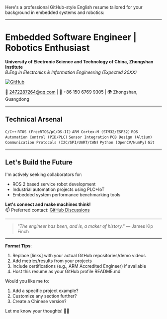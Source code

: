 Here's a professional GitHub-style English resume tailored for your background in embedded systems and robotics:

---

# **Embedded Software Engineer | Robotics Enthusiast**  
**University of Electronic Science and Technology of China, Zhongshan Institute**  
*B.Eng in Electronics & Information Engineering (Expected 20XX)*  

[![GitHub](https://img.shields.io/badge/GitHub-Profile-blue?logo=github)](https://github.com/sharkbeemaker) 

📧 2472287264@qq.com | 📱 +86 150 6769 9305 | 🌍 Zhongshan, Guangdong  

---

## **Technical Arsenal**  
`C/C++` `RTOS (FreeRTOS/µC/OS-II)` `ARM Cortex-M (STM32/ESP32)` `ROS`  
`Automation Control (PID/PLC)` `Sensor Integration` `PCB Design (Altium)`  
`Communication Protocols (I2C/SPI/UART/CAN)` `Python (OpenCV/NumPy)` `Git`  

---

## **Let's Build the Future**  
I'm actively seeking collaborators for:  
- ROS 2 based service robot development  
- Industrial automation projects using PLC+IoT  
- Embedded system performance benchmarking tools  

**Let's connect and make machines think!**  
📫 Preferred contact: [GitHub Discussions](https://github.com/yourusername/yourrepo/discussions)  

---

> *"The engineer has been, and is, a maker of history."* — James Kip Finch  

---

**Format Tips**:  
1. Replace [links] with your actual GitHub repositories/demo videos  
2. Add metrics/results from your projects  
3. Include certifications (e.g., ARM Accredited Engineer) if available  
4. Host this resume as your GitHub profile README.md  

Would you like me to:  
1. Add a specific project example?  
2. Customize any section further?  
3. Create a Chinese version?  

Let me know your thoughts! 🤖🚀
